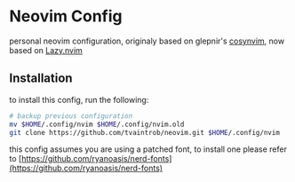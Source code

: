 # Neovim Config

personal neovim configuration, originaly based on glepnir's [cosynvim](https://github.com/glepnir/cosynvim), now based on [Lazy.nvim](https://github.com/folke/lazy.nvim)

## Installation

to install this config, run the following:

```bash
# backup previous configuration
mv $HOME/.config/nvim $HOME/.config/nvim.old
git clone https://github.com/tvaintrob/neovim.git $HOME/.config/nvim
```

this config assumes you are using a patched font, to install one please refer to [https://github.com/ryanoasis/nerd-fonts](https://github.com/ryanoasis/nerd-fonts)
